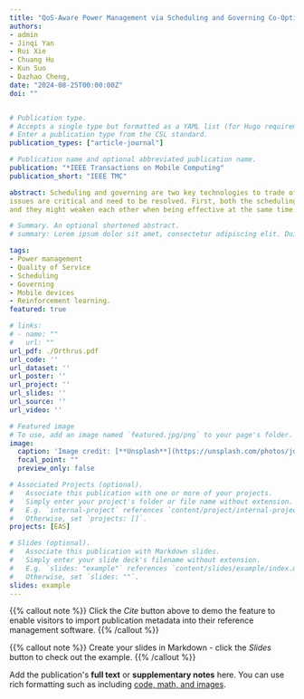```yaml
---
title: "QoS-Aware Power Management via Scheduling and Governing Co-Optimization on Mobile Devices"
authors:
- admin
- Jinqi Yan
- Rui Xie
- Chuang Hu
- Kun Suo
- Dazhao Cheng,
date: "2024-08-25T00:00:00Z"
doi: ""


# Publication type.
# Accepts a single type but formatted as a YAML list (for Hugo requirements).
# Enter a publication type from the CSL standard.
publication_types: ["article-journal"]

# Publication name and optional abbreviated publication name.
publication: "*IEEE Transactions on Mobile Computing"
publication_short: "IEEE TMC"

abstract: Scheduling and governing are two key technologies to trade off the Quality of Service (QoS) against the power consumption on mobile devices with heterogeneous cores. However, there are still defects in the use of them, among which two of the decoupling
issues are critical and need to be resolved. First, both the scheduling and governing decouple from QoS, one of the most important metrics of user experience on mobile platforms. Second, scheduling and governing also decouple from each other in mobile systems
and they might weaken each other when being effective at the same time. To address the above issues, we propose Orthrus, a comprehensive QoS-aware power management approach that involves a governing approach based on deep reinforcement learning to adjust the frequency of heterogeneous cores, a scheduling algorithm based on finite state machine that assigns cores to QoSrelated threads, and expert fuzzy control-based coordination mechanism between the two to manage the impact between scheduling and governing. Our proposed approach aims to minimize power consumption while guaranteeing the QoS. We implement Orthrus on Google Pixel 3 as the system service of Android and evaluate it using several widespread mobile applications. The performance evaluation demonstrates that Orthrus reduces the average power consumption by up to 35.7% compared to three state-of-the-art techniques while ensuring the QoS on mobile platforms.

# Summary. An optional shortened abstract.
# summary: Lorem ipsum dolor sit amet, consectetur adipiscing elit. Duis posuere tellus ac convallis placerat. Proin tincidunt magna sed ex sollicitudin condimentum.

tags:
- Power management
- Quality of Service
- Scheduling
- Governing
- Mobile devices
- Reinforcement learning.
featured: true

# links:
# - name: ""
#   url: ""
url_pdf: ./Orthrus.pdf
url_code: ''
url_dataset: ''
url_poster: ''
url_project: ''
url_slides: ''
url_source: ''
url_video: ''

# Featured image
# To use, add an image named `featured.jpg/png` to your page's folder. 
image:
  caption: 'Image credit: [**Unsplash**](https://unsplash.com/photos/jdD8gXaTZsc)'
  focal_point: ""
  preview_only: false

# Associated Projects (optional).
#   Associate this publication with one or more of your projects.
#   Simply enter your project's folder or file name without extension.
#   E.g. `internal-project` references `content/project/internal-project/index.md`.
#   Otherwise, set `projects: []`.
projects: [EAS]

# Slides (optional).
#   Associate this publication with Markdown slides.
#   Simply enter your slide deck's filename without extension.
#   E.g. `slides: "example"` references `content/slides/example/index.md`.
#   Otherwise, set `slides: ""`.
slides: example
---
```


{{% callout note %}}
Click the *Cite* button above to demo the feature to enable visitors to import publication metadata into their reference management software.
{{% /callout %}}

{{% callout note %}}
Create your slides in Markdown - click the *Slides* button to check out the example.
{{% /callout %}}

Add the publication's **full text** or **supplementary notes** here. You can use rich formatting such as including [code, math, and images](https://docs.hugoblox.com/content/writing-markdown-latex/).
